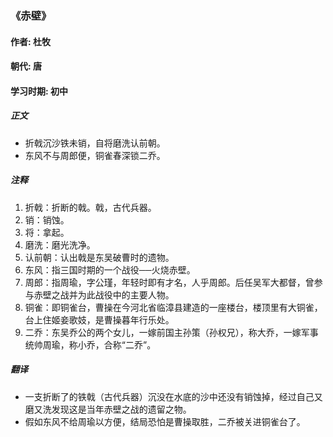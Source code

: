 ### 《赤壁》

#### 作者: 杜牧 

#### 朝代: 唐

#### 学习时期: 初中

##### **正文**

- 折戟沉沙铁未销，自将磨洗认前朝。
- 东风不与周郎便，铜雀春深锁二乔。

##### **注释**

1. 折戟：折断的戟。戟，古代兵器。
2. 销：销蚀。
3. 将：拿起。
4. 磨洗：磨光洗净。
5. 认前朝：认出戟是东吴破曹时的遗物。
6. 东风：指三国时期的一个战役──火烧赤壁。
7. 周郎：指周瑜，字公瑾，年轻时即有才名，人乎周郎。后任吴军大都督，曾参与赤壁之战并为此战役中的主要人物。
8. 铜雀：即铜雀台，曹操在今河北省临漳县建造的一座楼台，楼顶里有大铜雀，台上住姬妾歌妓，是曹操暮年行乐处。
9. 二乔：东吴乔公的两个女儿，一嫁前国主孙策（孙权兄），称大乔，一嫁军事统帅周瑜，称小乔，合称“二乔”。

##### **翻译**

- 一支折断了的铁戟（古代兵器）沉没在水底的沙中还没有销蚀掉，经过自己又磨又洗发现这是当年赤壁之战的遗留之物。
- 假如东风不给周瑜以方便，结局恐怕是曹操取胜，二乔被关进铜雀台了。